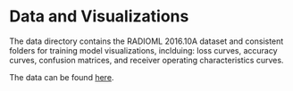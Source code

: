 
# Data and Visualizations
The data directory contains the RADIOML 2016.10A dataset and consistent folders for training model visualizations, inclduing:
loss curves, accuracy curves, confusion matrices, and receiver operating characteristics curves.

The data can be found [here](https://www.deepsig.io/datasets).
